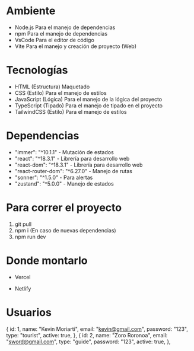 # Ambiente

- Node.js
  Para el manejo de dependencias
- npm
  Para el manejo de dependencias
- VsCode
  Para el editor de código
- Vite
  Para el manejo y creación de proyecto (Web)

# Tecnologías

- HTML (Estructura)
  Maquetado
- CSS (Estilo)
  Para el manejo de estilos
- JavaScript (Lógica)
  Para el manejo de la lógica del proyecto
- TypeScript (Tipado)
  Para el manejo de tipado en el proyecto
- TailwindCSS (Estilo)
  Para el manejo de estilos

# Dependencias

- "immer": "^10.1.1" - Mutación de estados
- "react": "^18.3.1" - Librería para desarrollo web
- "react-dom": "^18.3.1" - Librería para desarrollo web
- "react-router-dom": "^6.27.0" - Manejo de rutas
- "sonner": "^1.5.0" - Para alertas
- "zustand": "^5.0.0" - Manejo de estados

# Para correr el proyecto

1. git pull
2. npm i (En caso de nuevas dependencias)
3. npm run dev

# Donde montarlo

- Vercel

- Netlify

# Usuarios

{
id: 1,
name: "Kevin Moriarti",
email: "kevin@gmail.com",
password: "123",
type: "tourist",
active: true,
},
{
id: 2,
name: "Zoro Roronoa",
email: "sword@gmail.com",
type: "guide",
password: "123",
active: true,
},
